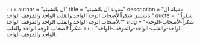 +++
author = "آل باتشينو"
title = "مقولة آل باتشينو"
description = "مقولة آل باتشينو: شكراً لأصحاب الوجه الواحد والقلب الواحد والموقف الواحد."
quote = '''شكراً لأصحاب الوجه الواحد والقلب الواحد والموقف الواحد.''' 
slug = "شكراً-لأصحاب-الوجه-الواحد-والقلب-الواحد-والموقف-الواحد"
+++
شكراً لأصحاب الوجه الواحد والقلب الواحد والموقف الواحد.
